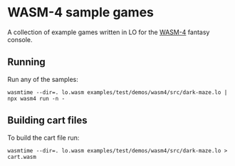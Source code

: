 # WASM-4 sample games

A collection of example games written in LO for the [WASM-4](https://wasm4.org) fantasy console.

## Running

Run any of the samples:

```shell
wasmtime --dir=. lo.wasm examples/test/demos/wasm4/src/dark-maze.lo | npx wasm4 run -n -
```

## Building cart files

To build the cart file run:

```shell
wasmtime --dir=. lo.wasm examples/test/demos/wasm4/src/dark-maze.lo > cart.wasm
```

